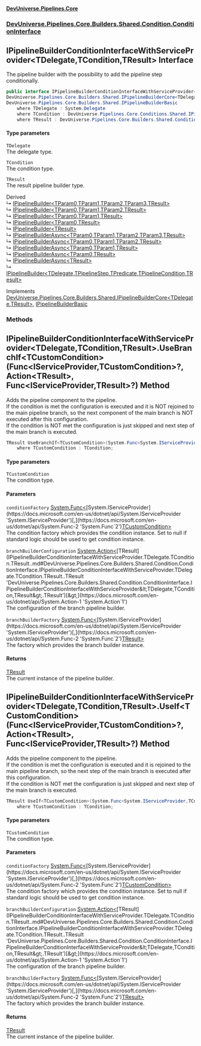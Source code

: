 #### [DevUniverse.Pipelines.Core](Pipelines.md 'Pipelines')
### [DevUniverse.Pipelines.Core.Builders.Shared.Condition.ConditionInterface](Pipelines.md#DevUniverse.Pipelines.Core.Builders.Shared.Condition.ConditionInterface 'DevUniverse.Pipelines.Core.Builders.Shared.Condition.ConditionInterface')
## IPipelineBuilderConditionInterfaceWithServiceProvider&lt;TDelegate,TCondition,TResult&gt; Interface
The pipeline builder with the possibility to add the pipeline step conditionally.  
```csharp
public interface IPipelineBuilderConditionInterfaceWithServiceProvider<TDelegate,in TCondition,TResult> :
DevUniverse.Pipelines.Core.Builders.Shared.IPipelineBuilderCore<TDelegate, TResult>,
DevUniverse.Pipelines.Core.Builders.Shared.IPipelineBuilderBasic
    where TDelegate : System.Delegate
    where TCondition : DevUniverse.Pipelines.Core.Conditions.Shared.IPipelineConditionBasic
    where TResult : DevUniverse.Pipelines.Core.Builders.Shared.Condition.ConditionInterface.IPipelineBuilderConditionInterfaceWithServiceProvider<TDelegate, TCondition, TResult>
```
#### Type parameters
<a name='DevUniverse.Pipelines.Core.Builders.Shared.Condition.ConditionInterface.IPipelineBuilderConditionInterfaceWithServiceProvider.TDelegate.TCondition.TResult..TDelegate'></a>
`TDelegate`  
The delegate type.
  
<a name='DevUniverse.Pipelines.Core.Builders.Shared.Condition.ConditionInterface.IPipelineBuilderConditionInterfaceWithServiceProvider.TDelegate.TCondition.TResult..TCondition'></a>
`TCondition`  
The condition type.
  
<a name='DevUniverse.Pipelines.Core.Builders.Shared.Condition.ConditionInterface.IPipelineBuilderConditionInterfaceWithServiceProvider.TDelegate.TCondition.TResult..TResult'></a>
`TResult`  
The result pipeline builder type.
  

Derived  
&#8627; [IPipelineBuilder&lt;TParam0,TParam1,TParam2,TParam3,TResult&gt;](IPipelineBuilder.TParam0.TParam1.TParam2.TParam3.TResult..md 'DevUniverse.Pipelines.Core.Builders.IPipelineBuilder&lt;TParam0,TParam1,TParam2,TParam3,TResult&gt;')  
&#8627; [IPipelineBuilder&lt;TParam0,TParam1,TParam2,TResult&gt;](IPipelineBuilder.TParam0.TParam1.TParam2.TResult..md 'DevUniverse.Pipelines.Core.Builders.IPipelineBuilder&lt;TParam0,TParam1,TParam2,TResult&gt;')  
&#8627; [IPipelineBuilder&lt;TParam0,TParam1,TResult&gt;](IPipelineBuilder.TParam0.TParam1.TResult..md 'DevUniverse.Pipelines.Core.Builders.IPipelineBuilder&lt;TParam0,TParam1,TResult&gt;')  
&#8627; [IPipelineBuilder&lt;TParam0,TResult&gt;](IPipelineBuilder.TParam0.TResult..md 'DevUniverse.Pipelines.Core.Builders.IPipelineBuilder&lt;TParam0,TResult&gt;')  
&#8627; [IPipelineBuilder&lt;TResult&gt;](IPipelineBuilder.TResult..md 'DevUniverse.Pipelines.Core.Builders.IPipelineBuilder&lt;TResult&gt;')  
&#8627; [IPipelineBuilderAsync&lt;TParam0,TParam1,TParam2,TParam3,TResult&gt;](IPipelineBuilderAsync.TParam0.TParam1.TParam2.TParam3.TResult..md 'DevUniverse.Pipelines.Core.Builders.IPipelineBuilderAsync&lt;TParam0,TParam1,TParam2,TParam3,TResult&gt;')  
&#8627; [IPipelineBuilderAsync&lt;TParam0,TParam1,TParam2,TResult&gt;](IPipelineBuilderAsync.TParam0.TParam1.TParam2.TResult..md 'DevUniverse.Pipelines.Core.Builders.IPipelineBuilderAsync&lt;TParam0,TParam1,TParam2,TResult&gt;')  
&#8627; [IPipelineBuilderAsync&lt;TParam0,TParam1,TResult&gt;](IPipelineBuilderAsync.TParam0.TParam1.TResult..md 'DevUniverse.Pipelines.Core.Builders.IPipelineBuilderAsync&lt;TParam0,TParam1,TResult&gt;')  
&#8627; [IPipelineBuilderAsync&lt;TParam0,TResult&gt;](IPipelineBuilderAsync.TParam0.TResult..md 'DevUniverse.Pipelines.Core.Builders.IPipelineBuilderAsync&lt;TParam0,TResult&gt;')  
&#8627; [IPipelineBuilderAsync&lt;TResult&gt;](IPipelineBuilderAsync.TResult..md 'DevUniverse.Pipelines.Core.Builders.IPipelineBuilderAsync&lt;TResult&gt;')  
&#8627; [IPipelineBuilder&lt;TDelegate,TPipelineStep,TPredicate,TPipelineCondition,TResult&gt;](IPipelineBuilder.TDelegate.TPipelineStep.TPredicate.TPipelineCondition.TResult..md 'DevUniverse.Pipelines.Core.Builders.Shared.IPipelineBuilder&lt;TDelegate,TPipelineStep,TPredicate,TPipelineCondition,TResult&gt;')  

Implements [DevUniverse.Pipelines.Core.Builders.Shared.IPipelineBuilderCore&lt;](IPipelineBuilderCore.TDelegate.TResult..md 'DevUniverse.Pipelines.Core.Builders.Shared.IPipelineBuilderCore&lt;TDelegate,TResult&gt;')[TDelegate](IPipelineBuilderConditionInterfaceWithServiceProvider.TDelegate.TCondition.TResult..md#DevUniverse.Pipelines.Core.Builders.Shared.Condition.ConditionInterface.IPipelineBuilderConditionInterfaceWithServiceProvider.TDelegate.TCondition.TResult..TDelegate 'DevUniverse.Pipelines.Core.Builders.Shared.Condition.ConditionInterface.IPipelineBuilderConditionInterfaceWithServiceProvider&lt;TDelegate,TCondition,TResult&gt;.TDelegate')[,](IPipelineBuilderCore.TDelegate.TResult..md 'DevUniverse.Pipelines.Core.Builders.Shared.IPipelineBuilderCore&lt;TDelegate,TResult&gt;')[TResult](IPipelineBuilderConditionInterfaceWithServiceProvider.TDelegate.TCondition.TResult..md#DevUniverse.Pipelines.Core.Builders.Shared.Condition.ConditionInterface.IPipelineBuilderConditionInterfaceWithServiceProvider.TDelegate.TCondition.TResult..TResult 'DevUniverse.Pipelines.Core.Builders.Shared.Condition.ConditionInterface.IPipelineBuilderConditionInterfaceWithServiceProvider&lt;TDelegate,TCondition,TResult&gt;.TResult')[&gt;](IPipelineBuilderCore.TDelegate.TResult..md 'DevUniverse.Pipelines.Core.Builders.Shared.IPipelineBuilderCore&lt;TDelegate,TResult&gt;'), [IPipelineBuilderBasic](IPipelineBuilderBasic.md 'DevUniverse.Pipelines.Core.Builders.Shared.IPipelineBuilderBasic')  
### Methods
<a name='DevUniverse.Pipelines.Core.Builders.Shared.Condition.ConditionInterface.IPipelineBuilderConditionInterfaceWithServiceProvider.TDelegate.TCondition.TResult..UseBranchIf.TCustomCondition.(System.Func.System.IServiceProvider.TCustomCondition...System.Action.TResult..System.Func.System.IServiceProvider.TResult..)'></a>
## IPipelineBuilderConditionInterfaceWithServiceProvider&lt;TDelegate,TCondition,TResult&gt;.UseBranchIf&lt;TCustomCondition&gt;(Func&lt;IServiceProvider,TCustomCondition&gt;?, Action&lt;TResult&gt;, Func&lt;IServiceProvider,TResult&gt;?) Method
Adds the pipeline component to the pipeline.  
If the condition is met the configuration is executed and it is NOT rejoined to the main pipeline branch, so the next component of the main branch is NOT executed after this configuration.  
If the condition is NOT met the configuration is just skipped and next step of the main branch is executed.  
```csharp
TResult UseBranchIf<TCustomCondition>(System.Func<System.IServiceProvider,TCustomCondition>? conditionFactory, System.Action<TResult> branchBuilderConfiguration, System.Func<System.IServiceProvider,TResult>? branchBuilderFactory=null)
    where TCustomCondition : TCondition;
```
#### Type parameters
<a name='DevUniverse.Pipelines.Core.Builders.Shared.Condition.ConditionInterface.IPipelineBuilderConditionInterfaceWithServiceProvider.TDelegate.TCondition.TResult..UseBranchIf.TCustomCondition.(System.Func.System.IServiceProvider.TCustomCondition...System.Action.TResult..System.Func.System.IServiceProvider.TResult..).TCustomCondition'></a>
`TCustomCondition`  
The condition type.
  
#### Parameters
<a name='DevUniverse.Pipelines.Core.Builders.Shared.Condition.ConditionInterface.IPipelineBuilderConditionInterfaceWithServiceProvider.TDelegate.TCondition.TResult..UseBranchIf.TCustomCondition.(System.Func.System.IServiceProvider.TCustomCondition...System.Action.TResult..System.Func.System.IServiceProvider.TResult..).conditionFactory'></a>
`conditionFactory` [System.Func&lt;](https://docs.microsoft.com/en-us/dotnet/api/System.Func-2 'System.Func`2')[System.IServiceProvider](https://docs.microsoft.com/en-us/dotnet/api/System.IServiceProvider 'System.IServiceProvider')[,](https://docs.microsoft.com/en-us/dotnet/api/System.Func-2 'System.Func`2')[TCustomCondition](IPipelineBuilderConditionInterfaceWithServiceProvider.TDelegate.TCondition.TResult..md#DevUniverse.Pipelines.Core.Builders.Shared.Condition.ConditionInterface.IPipelineBuilderConditionInterfaceWithServiceProvider.TDelegate.TCondition.TResult..UseBranchIf.TCustomCondition.(System.Func.System.IServiceProvider.TCustomCondition...System.Action.TResult..System.Func.System.IServiceProvider.TResult..).TCustomCondition 'DevUniverse.Pipelines.Core.Builders.Shared.Condition.ConditionInterface.IPipelineBuilderConditionInterfaceWithServiceProvider&lt;TDelegate,TCondition,TResult&gt;.UseBranchIf&lt;TCustomCondition&gt;(System.Func&lt;System.IServiceProvider,TCustomCondition&gt;?, System.Action&lt;TResult&gt;, System.Func&lt;System.IServiceProvider,TResult&gt;?).TCustomCondition')[&gt;](https://docs.microsoft.com/en-us/dotnet/api/System.Func-2 'System.Func`2')  
The condition factory which provides the condition instance. Set to null if standard logic should be used to get condition instance.
  
<a name='DevUniverse.Pipelines.Core.Builders.Shared.Condition.ConditionInterface.IPipelineBuilderConditionInterfaceWithServiceProvider.TDelegate.TCondition.TResult..UseBranchIf.TCustomCondition.(System.Func.System.IServiceProvider.TCustomCondition...System.Action.TResult..System.Func.System.IServiceProvider.TResult..).branchBuilderConfiguration'></a>
`branchBuilderConfiguration` [System.Action&lt;](https://docs.microsoft.com/en-us/dotnet/api/System.Action-1 'System.Action`1')[TResult](IPipelineBuilderConditionInterfaceWithServiceProvider.TDelegate.TCondition.TResult..md#DevUniverse.Pipelines.Core.Builders.Shared.Condition.ConditionInterface.IPipelineBuilderConditionInterfaceWithServiceProvider.TDelegate.TCondition.TResult..TResult 'DevUniverse.Pipelines.Core.Builders.Shared.Condition.ConditionInterface.IPipelineBuilderConditionInterfaceWithServiceProvider&lt;TDelegate,TCondition,TResult&gt;.TResult')[&gt;](https://docs.microsoft.com/en-us/dotnet/api/System.Action-1 'System.Action`1')  
The configuration of the branch pipeline builder.
  
<a name='DevUniverse.Pipelines.Core.Builders.Shared.Condition.ConditionInterface.IPipelineBuilderConditionInterfaceWithServiceProvider.TDelegate.TCondition.TResult..UseBranchIf.TCustomCondition.(System.Func.System.IServiceProvider.TCustomCondition...System.Action.TResult..System.Func.System.IServiceProvider.TResult..).branchBuilderFactory'></a>
`branchBuilderFactory` [System.Func&lt;](https://docs.microsoft.com/en-us/dotnet/api/System.Func-2 'System.Func`2')[System.IServiceProvider](https://docs.microsoft.com/en-us/dotnet/api/System.IServiceProvider 'System.IServiceProvider')[,](https://docs.microsoft.com/en-us/dotnet/api/System.Func-2 'System.Func`2')[TResult](IPipelineBuilderConditionInterfaceWithServiceProvider.TDelegate.TCondition.TResult..md#DevUniverse.Pipelines.Core.Builders.Shared.Condition.ConditionInterface.IPipelineBuilderConditionInterfaceWithServiceProvider.TDelegate.TCondition.TResult..TResult 'DevUniverse.Pipelines.Core.Builders.Shared.Condition.ConditionInterface.IPipelineBuilderConditionInterfaceWithServiceProvider&lt;TDelegate,TCondition,TResult&gt;.TResult')[&gt;](https://docs.microsoft.com/en-us/dotnet/api/System.Func-2 'System.Func`2')  
The factory which provides the branch builder instance.
  
#### Returns
[TResult](IPipelineBuilderConditionInterfaceWithServiceProvider.TDelegate.TCondition.TResult..md#DevUniverse.Pipelines.Core.Builders.Shared.Condition.ConditionInterface.IPipelineBuilderConditionInterfaceWithServiceProvider.TDelegate.TCondition.TResult..TResult 'DevUniverse.Pipelines.Core.Builders.Shared.Condition.ConditionInterface.IPipelineBuilderConditionInterfaceWithServiceProvider&lt;TDelegate,TCondition,TResult&gt;.TResult')  
The current instance of the pipeline builder.
  
<a name='DevUniverse.Pipelines.Core.Builders.Shared.Condition.ConditionInterface.IPipelineBuilderConditionInterfaceWithServiceProvider.TDelegate.TCondition.TResult..UseIf.TCustomCondition.(System.Func.System.IServiceProvider.TCustomCondition...System.Action.TResult..System.Func.System.IServiceProvider.TResult..)'></a>
## IPipelineBuilderConditionInterfaceWithServiceProvider&lt;TDelegate,TCondition,TResult&gt;.UseIf&lt;TCustomCondition&gt;(Func&lt;IServiceProvider,TCustomCondition&gt;?, Action&lt;TResult&gt;, Func&lt;IServiceProvider,TResult&gt;?) Method
Adds the pipeline component to the pipeline.  
If the condition is met the configuration is executed and it is rejoined to the main pipeline branch, so the next step of the main branch is executed after this configuration.  
If the condition is NOT met the configuration is just skipped and next step of the main branch is executed.  
```csharp
TResult UseIf<TCustomCondition>(System.Func<System.IServiceProvider,TCustomCondition>? conditionFactory, System.Action<TResult> branchBuilderConfiguration, System.Func<System.IServiceProvider,TResult>? branchBuilderFactory=null)
    where TCustomCondition : TCondition;
```
#### Type parameters
<a name='DevUniverse.Pipelines.Core.Builders.Shared.Condition.ConditionInterface.IPipelineBuilderConditionInterfaceWithServiceProvider.TDelegate.TCondition.TResult..UseIf.TCustomCondition.(System.Func.System.IServiceProvider.TCustomCondition...System.Action.TResult..System.Func.System.IServiceProvider.TResult..).TCustomCondition'></a>
`TCustomCondition`  
The condition type.
  
#### Parameters
<a name='DevUniverse.Pipelines.Core.Builders.Shared.Condition.ConditionInterface.IPipelineBuilderConditionInterfaceWithServiceProvider.TDelegate.TCondition.TResult..UseIf.TCustomCondition.(System.Func.System.IServiceProvider.TCustomCondition...System.Action.TResult..System.Func.System.IServiceProvider.TResult..).conditionFactory'></a>
`conditionFactory` [System.Func&lt;](https://docs.microsoft.com/en-us/dotnet/api/System.Func-2 'System.Func`2')[System.IServiceProvider](https://docs.microsoft.com/en-us/dotnet/api/System.IServiceProvider 'System.IServiceProvider')[,](https://docs.microsoft.com/en-us/dotnet/api/System.Func-2 'System.Func`2')[TCustomCondition](IPipelineBuilderConditionInterfaceWithServiceProvider.TDelegate.TCondition.TResult..md#DevUniverse.Pipelines.Core.Builders.Shared.Condition.ConditionInterface.IPipelineBuilderConditionInterfaceWithServiceProvider.TDelegate.TCondition.TResult..UseIf.TCustomCondition.(System.Func.System.IServiceProvider.TCustomCondition...System.Action.TResult..System.Func.System.IServiceProvider.TResult..).TCustomCondition 'DevUniverse.Pipelines.Core.Builders.Shared.Condition.ConditionInterface.IPipelineBuilderConditionInterfaceWithServiceProvider&lt;TDelegate,TCondition,TResult&gt;.UseIf&lt;TCustomCondition&gt;(System.Func&lt;System.IServiceProvider,TCustomCondition&gt;?, System.Action&lt;TResult&gt;, System.Func&lt;System.IServiceProvider,TResult&gt;?).TCustomCondition')[&gt;](https://docs.microsoft.com/en-us/dotnet/api/System.Func-2 'System.Func`2')  
The condition factory which provides the condition instance. Set to null if standard logic should be used to get condition instance.
  
<a name='DevUniverse.Pipelines.Core.Builders.Shared.Condition.ConditionInterface.IPipelineBuilderConditionInterfaceWithServiceProvider.TDelegate.TCondition.TResult..UseIf.TCustomCondition.(System.Func.System.IServiceProvider.TCustomCondition...System.Action.TResult..System.Func.System.IServiceProvider.TResult..).branchBuilderConfiguration'></a>
`branchBuilderConfiguration` [System.Action&lt;](https://docs.microsoft.com/en-us/dotnet/api/System.Action-1 'System.Action`1')[TResult](IPipelineBuilderConditionInterfaceWithServiceProvider.TDelegate.TCondition.TResult..md#DevUniverse.Pipelines.Core.Builders.Shared.Condition.ConditionInterface.IPipelineBuilderConditionInterfaceWithServiceProvider.TDelegate.TCondition.TResult..TResult 'DevUniverse.Pipelines.Core.Builders.Shared.Condition.ConditionInterface.IPipelineBuilderConditionInterfaceWithServiceProvider&lt;TDelegate,TCondition,TResult&gt;.TResult')[&gt;](https://docs.microsoft.com/en-us/dotnet/api/System.Action-1 'System.Action`1')  
The configuration of the branch pipeline builder.
  
<a name='DevUniverse.Pipelines.Core.Builders.Shared.Condition.ConditionInterface.IPipelineBuilderConditionInterfaceWithServiceProvider.TDelegate.TCondition.TResult..UseIf.TCustomCondition.(System.Func.System.IServiceProvider.TCustomCondition...System.Action.TResult..System.Func.System.IServiceProvider.TResult..).branchBuilderFactory'></a>
`branchBuilderFactory` [System.Func&lt;](https://docs.microsoft.com/en-us/dotnet/api/System.Func-2 'System.Func`2')[System.IServiceProvider](https://docs.microsoft.com/en-us/dotnet/api/System.IServiceProvider 'System.IServiceProvider')[,](https://docs.microsoft.com/en-us/dotnet/api/System.Func-2 'System.Func`2')[TResult](IPipelineBuilderConditionInterfaceWithServiceProvider.TDelegate.TCondition.TResult..md#DevUniverse.Pipelines.Core.Builders.Shared.Condition.ConditionInterface.IPipelineBuilderConditionInterfaceWithServiceProvider.TDelegate.TCondition.TResult..TResult 'DevUniverse.Pipelines.Core.Builders.Shared.Condition.ConditionInterface.IPipelineBuilderConditionInterfaceWithServiceProvider&lt;TDelegate,TCondition,TResult&gt;.TResult')[&gt;](https://docs.microsoft.com/en-us/dotnet/api/System.Func-2 'System.Func`2')  
The factory which provides the branch builder instance.
  
#### Returns
[TResult](IPipelineBuilderConditionInterfaceWithServiceProvider.TDelegate.TCondition.TResult..md#DevUniverse.Pipelines.Core.Builders.Shared.Condition.ConditionInterface.IPipelineBuilderConditionInterfaceWithServiceProvider.TDelegate.TCondition.TResult..TResult 'DevUniverse.Pipelines.Core.Builders.Shared.Condition.ConditionInterface.IPipelineBuilderConditionInterfaceWithServiceProvider&lt;TDelegate,TCondition,TResult&gt;.TResult')  
The current instance of the pipeline builder.
  
